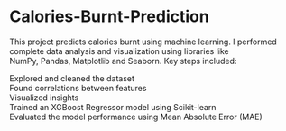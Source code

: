 # Calories-Burnt-Prediction
This project predicts calories burnt using machine learning. I performed complete data analysis and visualization using libraries like 
<br>
NumPy, Pandas, Matplotlib and Seaborn. Key steps included:

Explored and cleaned the dataset
<br>
Found correlations between features
<br>
Visualized insights
<br>
Trained an XGBoost Regressor model using Scikit-learn
<br>
Evaluated the model performance using Mean Absolute Error (MAE)
